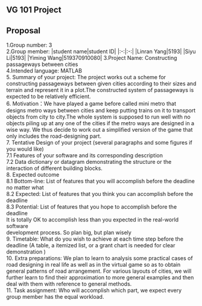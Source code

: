 ## VG 101 Project
## Proposal
1.Group number: 3  
2.Group member: 
|student name|student ID|
|:-:|:-:|
|Linran Yang|5193|
|Siyu Li|5193|
|Yiming Wang|519370910080|
3.Project Name: Constructing passageways between cities  
4.Intended language: MATLAB  
5. Summary of your project: The project works out a scheme for constructing passageways between given cities according to their sizes and terrain and represent it in a plot.The   constructed system of passageways is expected to be relatively efficient.  
6. Motivation：We have played a game before called mini metro that designs metro ways between cities and keep putting trains on it to transport objects from city to city.The whole system is supposed to run well with no objects piling up at any one of the cities if the metro ways are designed in a wise way. We thus decide to work out a simplified version of the game that only includes the road-designing part.  
7. Tentative Design of your project (several paragraphs and some figures if you would like)  
7.1 Features of your software and its corresponding description  
7.2 Data dictionary or datagram demonstrating the structure or the interaction of different building blocks.  
8. Expected outcome  
8.1 Bottom-line: List of features that you will accomplish before the deadline no matter what  
8.2 Expected: List of features that you think you can accomplish before the deadline  
8.3 Potential: List of features that you hope to accomplish before the deadline  
It is totally OK to accomplish less than you expected in the real-world software  
development process. So plan big, but plan wisely  
9. Timetable: What do you wish to achieve at each time step before the deadline (A table, a itemized list, or a grant chart is needed for clear demonstration )  
10. Extra preparations: We plan to learn to analysis some practical cases of road designing in real life as well as in the virtual game so as to obtain general patterns of road   arrangement. For various layouts of cities, we will further learn to find their approximation to more general examples and then deal with them with reference to general methods.  
11. Task assignment: Who will accomplish which part, we expect every group member has the equal workload.  
